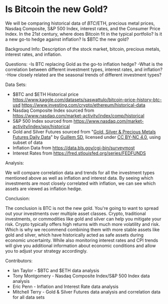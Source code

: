 # Is Bitcoin the new Gold?

We will be comparing historical data of $BTC/$ETH, precious metal prices, Nasdaq Composite, S&P 500 Index, interest rates, and the Consumer Price Index. In the 21st century, where does Bitcoin fit in the typical portfolio? Is it a new go-to hedge against inflation?  Is $BTC the new gold?

Background Info:
Description of the stock market, bitcoin, precious metals, interest rates, and inflation.

Questions:
-Is BTC replacing Gold as the go-to inflation hedge?
-What is the correlation between different investment types, interest rates, and inflation?
-How closely related are the seasonal trends of different investment types?

Data Sets:
- $BTC and $ETH Historical price https://www.kaggle.com/datasets/saswattulo/bitcoin-price-history-btc-usd https://www.investing.com/crypto/ethereum/historical-data
- Nasdaq Composite Index sourced from https://www.nasdaq.com/market-activity/index/comp/historical
- S&P 500 Index sourced from https://www.nasdaq.com/market-activity/index/spx/historical
- Gold and Silver Futures sourced from "[Gold, Silver & Precious Metals Futures Daily Data](https://www.kaggle.com/datasets/guillemservera/precious-metals-data)" by [Guillem SD](https://www.kaggle.com/guillemservera), licensed under [CC BY-NC 4.0](https://creativecommons.org/licenses/by-nc/4.0/), using subset of data
- Inflation Data from https://data.bls.gov/cgi-bin/surveymost
- Interest Rates from https://fred.stlouisfed.org/series/FEDFUNDS

Analysis: 

  We will compare correlation data and trends for all the investment types mentioned above as well as inflation and interest data. By seeing which investments are most closely correlated with inflation, we can see which assets are viewed as inflation hedge.

Conclusion:

  The conclusion is BTC is not the new gold. You're going to want to spread out your investments over multiple asset classes. Crypto, traditional investments, or commodities like gold and silver can help you mitigate your risk. Crypto typically offers high returns with much more volatility and risk. Which is why we    recommend combining them with more stable assets like gold and silver, which have historically acted as safe assets during economic uncertainty. While also monitoring interest rates and CPI trends will give you additional information about economic conditions and allow you to adjust your     strategy accordingly.

  Contributors:

  - Ian Taylor - $BTC and $ETH data analysis
  - Tony Montgomery - Nasdaq Composite Index/S&P 500 Index data analysis
  - Eric Penn - Inflation and Interest Rate data analysis
  - Mitchell Terry - Gold & Silver Futures data analysis and correlation data for all data sets
